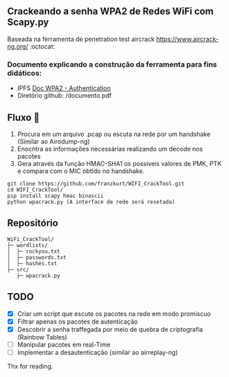 ## Crackeando a senha WPA2 de Redes WiFi com Scapy.py
Baseada na ferramenta de penetration test aircrack https://www.aircrack-ng.org/
:octocat:

### Documento explicando a construção da ferramenta para fins didáticos:
  - IPFS [Doc WPA2 - Authentication](https://gateway.pinata.cloud/ipfs/QmZwXohZ8yai8gwSjx2NLbfBCLKbbUGXTLehGrzSezdJqv)
  - Diretório github: /documento.pdf

## Fluxo :satellite:
  1. Procura em um arquivo .pcap ou escuta na rede por um handshake (Similar ao Airodump-ng)
  2. Enocntra as informações necessárias realizando um decode nos pacotes
  3. Gera através da função HMAC-SHA1 os possiveis valores de PMK, PTK e compara com o MIC obtido no handshake.
 
```
git clone https://github.com/franzkurt/WIFI_CrackTool.git
cd WIFI_CrackTool/
pip install scapy hmac binascii
python wpacrack.py (A interface de rede será resetada)
```

## Repositório
```
WiFi_CrackTool/
├─ wordlists/
│  ├─ rockyou.txt
│  ├─ passwords.txt
│  ├─ hashes.txt
├─ src/
   ├─ wpacrack.py

```
## TODO
- [x] Criar um script que escute os pacotes na rede em modo promiscuo
- [x] Filtrar apenas os pacotes de autenticação
- [x] Descobrir a senha traffegada por meio de quebra de criptografia (Rainbow Tables)
- [ ] Manipular pacotes em real-Time
- [ ] Implementar a desautenticação (similar ao airreplay-ng)

Thx for reading.
